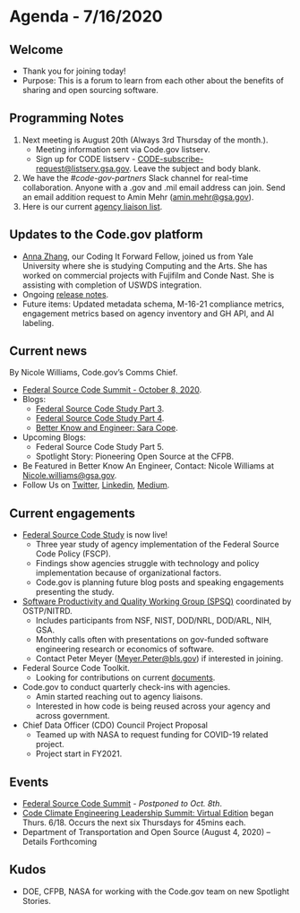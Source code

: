 # Agenda - 7/16/2020

## Welcome
- Thank you for joining today!
- Purpose: This is a forum to learn from each other about the benefits of sharing and open sourcing software.

## Programming Notes
1. Next meeting is August 20th (Always 3rd Thursday of the month.). 
    - Meeting information sent via Code.gov listserv.
    - Sign up for CODE listserv - CODE-subscribe-request@listserv.gsa.gov. Leave the subject and body blank.
2. We have the *#code-gov-partners* Slack channel for real-time collaboration. Anyone with a .gov and .mil email address can join. Send an email addition request to Amin Mehr (amin.mehr@gsa.gov).
3. Here is our current [agency liaison list](SupportingDocs/agency_liaisons.md).

## Updates to the Code.gov platform
- [Anna Zhang](https://medium.com/codedotgov/introducing-our-summer-fellow-anna-zhang-455fd792cad8), our Coding It Forward Fellow, joined us from Yale University where she is studying Computing and the Arts. She has worked on commercial projects with Fujifilm and Conde Nast. She is assisting with completion of USWDS integration.
- Ongoing [release notes](https://github.com/GSA/code-gov-front-end/releases/tag/untagged-f6a1c3a2eccc07df5162).
- Future items: Updated metadata schema, M-16-21 compliance metrics, engagement metrics based on agency inventory and GH API, and AI labeling.

## Current news
By Nicole Williams, Code.gov’s Comms Chief.
- [Federal Source Code Summit - October 8, 2020](https://digital.gov/event/2020/10/08/federal-source-code-summit-building-coding/).
- Blogs:
    - [Federal Source Code Study Part 3](https://medium.com/codedotgov/federal-source-code-study-series-part-3-federal-governments-intersection-with-oss-47d20b0a16b7).
    - [Federal Source Code Study Part 4](https://medium.com/codedotgov/federal-source-code-study-series-part-4-cultural-beliefs-15ef04ea812b).
    - [Better Know and Engineer: Sara Cope](https://medium.com/codedotgov/code-gov-better-know-an-engineer-sara-cope-a840640bb96d).
- Upcoming Blogs: 
    - Federal Source Code Study Part 5.
    - Spotlight Story: Pioneering Open Source at the CFPB.
- Be Featured in Better Know An Engineer, Contact: Nicole Williams at Nicole.williams@gsa.gov.
- Follow Us on [Twitter](https://twitter.com/codedotgov), [Linkedin](https://www.linkedin.com/company/code-gov), [Medium](https://medium.com/@CodeDotGov).

## Current engagements
- [Federal Source Code Study](https://github.com/GSA/code-gov/tree/master/docs/FederalSourceCodeStudy) is now live!
    - Three year study of agency implementation of the Federal Source Code Policy (FSCP).
    - Findings show agencies struggle with technology and policy implementation because of organizational factors.
    - Code.gov is planning future blog posts and speaking engagements presenting the study.
- [Software Productivity and Quality Working Group (SPSQ)](https://www.nitrd.gov/nitrdgroups/index.php?title=SPSQ) coordinated by OSTP/NITRD.
    - Includes participants from NSF, NIST, DOD/NRL, DOD/ARL, NIH, GSA.
    - Monthly calls often with presentations on gov-funded software engineering research or economics of software.
    - Contact Peter Meyer (Meyer.Peter@bls.gov) if interested in joining.
- Federal Source Code Toolkit.
    - Looking for contributions on current [documents](https://github.com/GSA/code-gov-open-source-toolkit).
- Code.gov to conduct quarterly check-ins with agencies.
    - Amin started reaching out to agency liaisons.
    - Interested in how code is being reused across your agency and across government.
- Chief Data Officer (CDO) Council Project Proposal
    - Teamed up with NASA to request funding for COVID-19 related project.
    - Project start in FY2021.

## Events
- [Federal Source Code Summit](https://digital.gov/event/2020/10/08/federal-source-code-summit-building-coding/) - *Postponed to Oct. 8th*.
- [Code Climate Engineering Leadership Summit: Virtual Edition](https://app.livestorm.co/code-climate-1/engineering-leadership-summit-virtual-edition) began Thurs. 6/18. Occurs the next six Thursdays for 45mins each.
- Department of Transportation and Open Source (August 4, 2020) – Details Forthcoming

## Kudos
- DOE, CFPB, NASA for working with the Code.gov team on new Spotlight Stories.